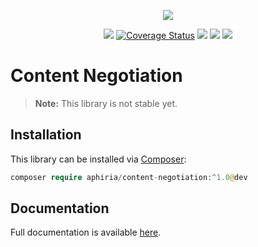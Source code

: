 <p align="center"><a href="https://www.aphiria.com" target="_blank" title="Aphiria"><img src="https://www.aphiria.com/images/aphiria-logo.svg"></a></p>

<p align="center">
<a href="https://github.com/aphiria/content-negotiation/actions"><img src="https://github.com/aphiria/content-negotiation/workflows/ci/badge.svg"></a>
<a href='https://coveralls.io/github/aphiria/content-negotiation?branch=0.x'><img src='https://coveralls.io/repos/github/aphiria/content-negotiation/badge.svg?branch=0.x' alt='Coverage Status' /></a>
<a href="https://packagist.org/packages/aphiria/content-negotiation"><img src="https://poser.pugx.org/aphiria/content-negotiation/v/stable.svg"></a>
<a href="https://packagist.org/packages/aphiria/content-negotiation"><img src="https://poser.pugx.org/aphiria/content-negotiation/v/unstable.svg"></a>
<a href="https://packagist.org/packages/aphiria/content-negotiation"><img src="https://poser.pugx.org/aphiria/content-negotiation/license.svg"></a>
</p>

# Content Negotiation

> **Note:** This library is not stable yet.

## Installation

This library can be installed via [Composer](https://getcomposer.org/download/):

```php
composer require aphiria/content-negotiation:^1.0@dev
```

## Documentation

Full documentation is available <a href="https://www.aphiria.com/docs/0.x/content-negotiation.html" target="_blank">here</a>.
